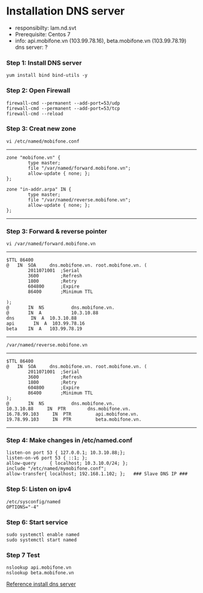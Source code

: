 # Installation DNS server
* responsibilty: lam.nd.svt
* Prerequisite: Centos 7
* info:  api.mobifone.vn  (103.99.78.16), beta.mobifone.vn (103.99.78.19) dns server: ?


### Step 1: Install DNS server
```
yum install bind bind-utils -y
```
### Step 2:  Open Firewall
```
firewall-cmd --permanent --add-port=53/udp
firewall-cmd --permanent --add-port=53/tcp
firewall-cmd --reload
```
### Step 3: Creat new zone
```
vi /etc/named/mobifone.conf
```
***
    zone "mobifone.vn" {
            type master;
            file "/var/named/forward.mobifone.vn";
            allow-update { none; };
    };
    
    zone "in-addr.arpa" IN {
            type master;
            file "/var/named/reverse.mobifone.vn";
            allow-update { none; };
    };
***
### Step 3: Forward & reverse pointer
```
vi /var/named/forward.mobifone.vn
```
***
    $TTL 86400
    @   IN  SOA     dns.mobifone.vn. root.mobifone.vn. (
            2011071001  ;Serial
            3600        ;Refresh
            1800        ;Retry
            604800      ;Expire
            86400       ;Minimum TTL
    
    );
    @       IN  NS          dns.mobifone.vn.
    @       IN  A           10.3.10.88
    dns      IN  A  10.3.10.88
    api       IN  A  103.99.78.16
    beta    IN  A   103.99.78.19
***

```
/var/named/reverse.mobifone.vn
```
***
    $TTL 86400
    @   IN  SOA     dns.mobifone.vn. root.mobifone.vn. (
            2011071001  ;Serial
            3600        ;Refresh
            1800        ;Retry
            604800      ;Expire
            86400       ;Minimum TTL
    );
    @       IN  NS          dns.mobifone.vn.
    10.3.10.88     IN  PTR        dns.mobifone.vn.
    16.78.99.103     IN  PTR         api.mobifone.vn.
    19.78.99.103     IN  PTR         beta.mobifone.vn.
***

### Step 4: Make changes in /etc/named.conf
```
listen-on port 53 { 127.0.0.1; 10.3.10.88;};
listen-on-v6 port 53 { ::1; };
allow-query     { localhost; 10.3.10.0/24; };
include "/etc/named/mymobifone.conf";
allow-transfer{ localhost; 192.168.1.102; };   ### Slave DNS IP ###  
```
### Step 5: Listen on ipv4
```
/etc/sysconfig/named
OPTIONS="-4"
```
### Step 6: Start service
```
sudo systemctl enable named
sudo systemctl start named
```
### Step 7 Test
```
nslookup api.mobifone.vn
nslookup beta.mobifone.vn
```
[Reference install dns server](https://www.itzgeek.com/how-tos/linux/centos-how-tos/configure-dns-bind-server-on-centos-7-rhel-7.html)

